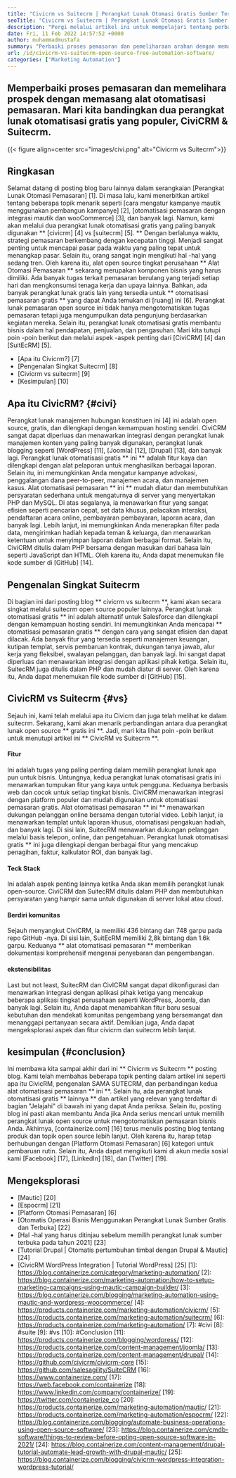 ```yaml
---
title: "Civicrm vs Suitecrm | Perangkat Lunak Otomasi Gratis Sumber Terbuka" 
seoTitle: "Civicrm vs Suitecrm | Perangkat Lunak Otomasi Gratis Sumber Terbuka" 
description: "Pergi melalui artikel ini untuk mempelajari tentang perbandingan CivicRM vs Suitecrm. Instal perangkat lunak otomatisasi pemasaran open-source untuk mendapatkan keunggulan kompetitif." 
date: Fri, 11 Feb 2022 14:57:52 +0000
author: muhammadmustafa
summary: "Perbaiki proses pemasaran dan pemeliharaan arahan dengan memasang alat otomatisasi pemasaran. Mari kita bandingkan dua perangkat lunak otomatisasi gratis yang populer, CivicRM & amp; Suitecrm." 
url: /id/civicrm-vs-suitecrm-open-source-free-automation-software/
categories: ['Marketing Automation']
---
```


## Memperbaiki proses pemasaran dan memelihara prospek dengan memasang alat otomatisasi pemasaran. Mari kita bandingkan dua perangkat lunak otomatisasi gratis yang populer, CiviCRM & Suitecrm.

{{< figure align=center src="images/civi.png" alt="Civicrm vs Suitecrm">}}


## Ringkasan
Selamat datang di posting blog baru lainnya dalam serangkaian [Perangkat Lunak Otomasi Pemasaran] [1]. Di masa lalu, kami menerbitkan artikel tentang beberapa topik menarik seperti [cara mengatur kampanye mautik menggunakan pembangun kampanye] [2], [otomatisasi pemasaran dengan integrasi mautik dan wooCommerce] [3], dan banyak lagi. Namun, kami akan melalui dua perangkat lunak otomatisasi gratis yang paling banyak digunakan ** [civicrm] [4] vs [suitecrm] [5]. ** Dengan berlalunya waktu, strategi pemasaran berkembang dengan kecepatan tinggi. Menjadi sangat penting untuk mencapai pasar pada waktu yang paling tepat untuk menangkap pasar. Selain itu, orang sangat ingin mengikuti hal -hal yang sedang tren.
Oleh karena itu, alat open source tingkat perusahaan ** Alat Otomasi Pemasaran ** sekarang merupakan komponen bisnis yang harus dimiliki. Ada banyak tugas terkait pemasaran berulang yang terjadi setiap hari dan mengkonsumsi tenaga kerja dan upaya lainnya. Bahkan, ada banyak perangkat lunak gratis lain yang tersedia untuk ** otomatisasi pemasaran gratis ** yang dapat Anda temukan di [ruang] ini [6]. Perangkat lunak pemasaran open source ini tidak hanya mengotomatiskan tugas pemasaran tetapi juga mengumpulkan data pengunjung berdasarkan kegiatan mereka. Selain itu, perangkat lunak otomatisasi gratis membantu bisnis dalam hal pendapatan, penjualan, dan pengasuhan. Mari kita tutupi poin -poin berikut dan melalui aspek -aspek penting dari [CiviCRM] [4] dan [SuitEcRM] [5].
  * [Apa itu Civicrm?] [7]
  * [Pengenalan Singkat Suitecrm] [8]
  * [Civicrm vs suitecrm] [9]
  * [Kesimpulan] [10]

## Apa itu CivicRM? {#civi}
Perangkat lunak manajemen hubungan konstituen ini [4] ini adalah open source, gratis, dan dilengkapi dengan kemampuan hosting sendiri. CiviCRM sangat dapat diperluas dan menawarkan integrasi dengan perangkat lunak manajemen konten yang paling banyak digunakan, perangkat lunak blogging seperti [WordPress] [11], [Joomla] [12], [Drupal] [13], dan banyak lagi. Perangkat lunak otomatisasi gratis ** ini ** adalah fitur kaya dan dilengkapi dengan alat pelaporan untuk menghasilkan berbagai laporan. Selain itu, ini memungkinkan Anda mengatur kampanye advokasi, penggalangan dana peer-to-peer, manajemen acara, dan manajemen kasus.
Alat otomatisasi pemasaran ** ini ** mudah diatur dan membutuhkan persyaratan sederhana untuk mengaturnya di server yang menyertakan PHP dan MySQL. Di atas segalanya, ia menawarkan fitur yang sangat efisien seperti pencarian cepat, set data khusus, pelacakan interaksi, pendaftaran acara online, pembayaran pembayaran, laporan acara, dan banyak lagi. Lebih lanjut, ini memungkinkan Anda menerapkan filter pada data, mengirimkan hadiah kepada teman & keluarga, dan menawarkan ketentuan untuk menyimpan laporan dalam berbagai format. Selain itu, CiviCRM ditulis dalam PHP bersama dengan masukan dari bahasa lain seperti JavaScript dan HTML. Oleh karena itu, Anda dapat menemukan file kode sumber di [GitHub] [14].

## Pengenalan Singkat Suitecrm
Di bagian ini dari posting blog ** civicrm vs suitecrm **, kami akan secara singkat melalui suitecrm open source populer lainnya. Perangkat lunak otomatisasi gratis ** ini adalah alternatif untuk Salesforce dan dilengkapi dengan kemampuan hosting sendiri. Ini memungkinkan Anda mencapai ** otomatisasi pemasaran gratis ** dengan cara yang sangat efisien dan dapat dilacak. Ada banyak fitur yang tersedia seperti manajemen keuangan, kutipan templat, servis pembaruan kontrak, dukungan tanya jawab, alur kerja yang fleksibel, swalayan pelanggan, dan banyak lagi. Ini sangat dapat diperluas dan menawarkan integrasi dengan aplikasi pihak ketiga. Selain itu, SuitecRM juga ditulis dalam PHP dan mudah diatur di server. Oleh karena itu, Anda dapat menemukan file kode sumber di [GitHub] [15].

## CivicRM vs Suitecrm {#vs}
Sejauh ini, kami telah melalui apa itu Civicm dan juga telah melihat ke dalam suitecrm. Sekarang, kami akan menarik perbandingan antara dua perangkat lunak open source ** gratis ini **. Jadi, mari kita lihat poin -poin berikut untuk menutupi artikel ini ** CivicRM vs Suitecrm **.

#### Fitur
Ini adalah tugas yang paling penting dalam memilih perangkat lunak apa pun untuk bisnis. Untungnya, kedua perangkat lunak otomatisasi gratis ini menawarkan tumpukan fitur yang kaya untuk pengguna. Keduanya berbasis web dan cocok untuk setiap tingkat bisnis. CiviCRM menawarkan integrasi dengan platform populer dan mudah digunakan untuk otomatisasi pemasaran gratis. Alat otomatisasi pemasaran ** ini ** menawarkan dukungan pelanggan online bersama dengan tutorial video. Lebih lanjut, ia menawarkan templat untuk laporan khusus, otomatisasi pengakuan hadiah, dan banyak lagi. Di sisi lain, SuitecRM menawarkan dukungan pelanggan melalui basis telepon, online, dan pengetahuan. Perangkat lunak otomatisasi gratis ** ini juga dilengkapi dengan berbagai fitur yang mencakup penagihan, faktur, kalkulator ROI, dan banyak lagi.

#### Teck Stack
Ini adalah aspek penting lainnya ketika Anda akan memilih perangkat lunak open-source. CiviCRM dan SuitecRM ditulis dalam PHP dan membutuhkan persyaratan yang hampir sama untuk digunakan di server lokal atau cloud.

#### Berdiri komunitas
Sejauh menyangkut CiviCRM, ia memiliki 436 bintang dan 748 garpu pada repo GitHub -nya. Di sisi lain, SuitEcRM memiliki 2,8k bintang dan 1.6k garpu. Keduanya ** alat otomatisasi pemasaran ** memberikan dokumentasi komprehensif mengenai penyebaran dan pengembangan.

#### ekstensibilitas
Last but not least, SuitecRM dan CivICRM sangat dapat dikonfigurasi dan menawarkan integrasi dengan aplikasi pihak ketiga yang mencakup beberapa aplikasi tingkat perusahaan seperti WordPress, Joomla, dan banyak lagi. Selain itu, Anda dapat menambahkan fitur baru sesuai kebutuhan dan mendekati komunitas pengembang yang bersemangat dan menanggapi pertanyaan secara aktif.
Demikian juga, Anda dapat mengeksplorasi aspek dan fitur civicrm dan suitecrm lebih lanjut.

## kesimpulan {#conclusion}
Ini membawa kita sampai akhir dari ini ** Civicrm vs Suitecrm ** posting blog. Kami telah membahas beberapa topik penting dalam artikel ini seperti apa itu CivicRM, pengenalan SAMA SUTECRM, dan perbandingan kedua alat otomatisasi pemasaran ** ini **. Selain itu, ada perangkat lunak otomatisasi gratis ** lainnya ** dan artikel yang relevan yang terdaftar di bagian "Jelajahi" di bawah ini yang dapat Anda periksa. Selain itu, posting blog ini pasti akan membantu Anda jika Anda serius mencari untuk memilih perangkat lunak open source untuk mengotomatiskan pemasaran bisnis Anda.
Akhirnya, [containerize.com] [16] terus menulis posting blog tentang produk dan topik open source lebih lanjut. Oleh karena itu, harap tetap berhubungan dengan [Platform Otomasi Pemasaran] [6] kategori untuk pembaruan rutin. Selain itu, Anda dapat mengikuti kami di akun media sosial kami [Facebook] [17], [LinkedIn] [18], dan [Twitter] [19].

## Mengeksplorasi
  * [Mautic] [20]
  * [Espocrm] [21]
  * [Platform Otomasi Pemasaran] [6]
  * [Otomatis Operasi Bisnis Menggunakan Perangkat Lunak Sumber Gratis dan Terbuka] [22]
  * [Hal -hal yang harus ditinjau sebelum memilih perangkat lunak sumber terbuka pada tahun 2021] [23]
  * [Tutorial Drupal | Otomatis pertumbuhan timbal dengan Drupal & Mautic] [24]
  * [CivicRM WordPress Integration | Tutorial WordPress] [25]
[1]: https://blog.containerize.com/category/marketing-automation/
[2]: https://blog.containerize.com/marketing-automation/how-to-setup-marketing-campaigns-using-mautic-campaign-builder/
[3]: https://blog.containerize.com/blogging/marketing-automation-using-mautic-and-wordpress-woocommerce/
[4]: https://products.containerize.com/marketing-automation/civicrm/
[5]: https://products.containerize.com/marketing-automation/suitecrm/
[6]: https://products.containerize.com/marketing-automation/
[7]: #civi
[8]: #suite
[9]: #vs
[10]: #Conclusion
[11]: https://products.containerize.com/blogging/wordpress/
[12]: https://products.containerize.com/content-management/joomla/
[13]: https://products.containerize.com/content-management/drupal/
[14]: https://github.com/civicrm/civicrm-core
[15]: https://github.com/salesagility/SuiteCRM
[16]: https://www.containerize.com/
[17]: https://web.facebook.com/containerize
[18]: https://www.linkedin.com/company/containerize/
[19]: https://twitter.com/containerize_co
[20]: https://products.containerize.com/marketing-automation/mautic/
[21]: https://products.containerize.com/marketing-automation/espocrm/
[22]: https://blog.containerize.com/blogging/automate-business-operations-using-open-source-software/
[23]: https://blog.containerize.com/cmdb-software/things-to-review-before-opting-open-source-software-in-2021/
[24]: https://blog.containerize.com/content-management/drupal-tutorial-automate-lead-growth-with-drupal-mautic/
[25]: https://blog.containerize.com/blogging/civicrm-wordpress-integration-wordpress-tutorial/
